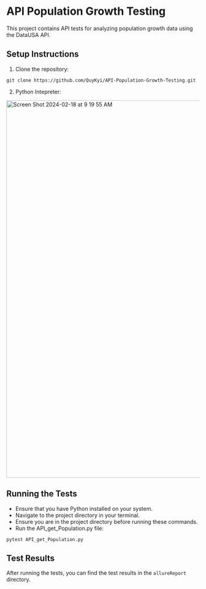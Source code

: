 # API Population Growth Testing

This project contains API tests for analyzing population growth data using the DataUSA API.

## Setup Instructions
1. Clone the repository:
```
git clone https://github.com/QuyKyi/API-Population-Growth-Testing.git

```
2. Python Intepreter:
<img width="982" alt="Screen Shot 2024-02-18 at 9 19 55 AM" src="https://github.com/QuyKyi/API-Population-Growth-Testing/assets/7692721/198ef419-867a-481b-9496-81b51c1e83e4">


## Running the Tests
- Ensure that you have Python installed on your system.
- Navigate to the project directory in your terminal.
- Ensure you are in the project directory before running these commands.
- Run the API_get_Population.py file:
```
pytest API_get_Population.py

```

## Test Results
After running the tests, you can find the test results in the `allureReport` directory.
